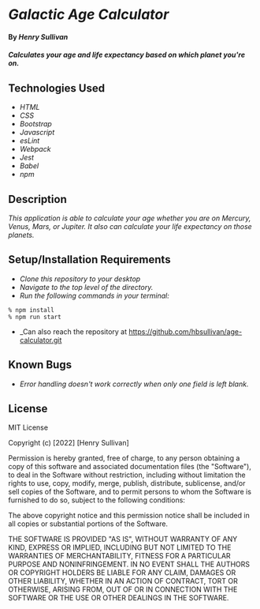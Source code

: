 # _Galactic Age Calculator_

#### By _Henry Sullivan_

#### _Calculates your age and life expectancy based on which planet you're on._

## Technologies Used

* _HTML_
* _CSS_
* _Bootstrap_
* _Javascript_
* _esLint_
* _Webpack_
* _Jest_
* _Babel_
* _npm_

## Description

_This application is able to calculate your age whether you are on Mercury, Venus, Mars, or Jupiter. It also can calculate your life expectancy on those planets._

## Setup/Installation Requirements

* _Clone this repository to your desktop_
* _Navigate to the top level of the directory._
* _Run the following commands in your terminal:_
```
% npm install
% npm run start

```
* _Can also reach the repository at https://github.com/hbsullivan/age-calculator.git


## Known Bugs

* _Error handling doesn't work correctly when only one field is left blank._

## License

MIT License

Copyright (c) [2022] [Henry Sullivan]

Permission is hereby granted, free of charge, to any person obtaining a copy of this software and associated documentation files (the "Software"), to deal in the Software without restriction, including without limitation the rights to use, copy, modify, merge, publish, distribute, sublicense, and/or sell copies of the Software, and to permit persons to whom the Software is furnished to do so, subject to the following conditions:

The above copyright notice and this permission notice shall be included in all copies or substantial portions of the Software.

THE SOFTWARE IS PROVIDED "AS IS", WITHOUT WARRANTY OF ANY KIND, EXPRESS OR IMPLIED, INCLUDING BUT NOT LIMITED TO THE WARRANTIES OF MERCHANTABILITY, FITNESS FOR A PARTICULAR PURPOSE AND NONINFRINGEMENT. IN NO EVENT SHALL THE AUTHORS OR COPYRIGHT HOLDERS BE LIABLE FOR ANY CLAIM, DAMAGES OR OTHER LIABILITY, WHETHER IN AN ACTION OF CONTRACT, TORT OR OTHERWISE, ARISING FROM, OUT OF OR IN CONNECTION WITH THE SOFTWARE OR THE USE OR OTHER DEALINGS IN THE SOFTWARE.

